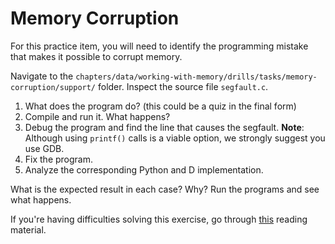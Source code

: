 # Memory Corruption

For this practice item, you will need to identify the programming mistake that makes it possible to corrupt memory.

Navigate to the `chapters/data/working-with-memory/drills/tasks/memory-corruption/support/` folder.
Inspect the source file `segfault.c`.

1. What does the program do? (this could be a quiz in the final form)
1. Compile and run it.
   What happens?
1. Debug the program and find the line that causes the segfault.
   **Note**: Although using `printf()` calls is a viable option, we strongly suggest you use GDB.
1. Fix the program.
1. Analyze the corresponding Python and D implementation.

What is the expected result in each case?
Why?
Run the programs and see what happens.

If you're having difficulties solving this exercise, go through [this](../../../reading/working-with-memory.md) reading material.
